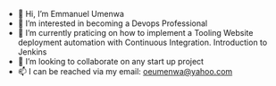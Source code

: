 - 👋 Hi, I’m Emmanuel Umenwa
- 👀 I’m interested in becoming a Devops Professional
- 🌱 I’m currently praticing on how to implement a Tooling Website deployment automation with Continuous Integration. Introduction to Jenkins
- 💞️ I’m looking to collaborate on any start up project
- 📫 I can be reached via my email: oeumenwa@yahoo.com

<!---
eoumenwa/eoumenwa is a ✨ special ✨ repository because its `README.md` (this file) appears on your GitHub profile.
You can click the Preview link to take a look at your changes.
--->
